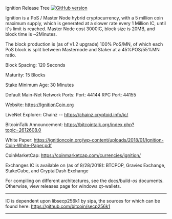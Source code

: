 Ignition Release Tree [![GitHub version](https://img.shields.io/badge/Version-1.2.0.0-brightgreen.svg)](https://github.com/ignitioncoin/ignitioncoin)

Ignition is a PoS / Master Node hybrid cryptocurrency, with a 5 million coin maximum supply, which is generated at a slower rate every 1 Million IC, until it's limit is reached. Master Node cost 3000IC, block size is 20MB, and block time is ~2Minutes.

The block production is (as of v1.2 upgrade) 100% PoS/MN, of which each PoS block is split between Masternode and Staker at a 45%POS/55%MN ratio.

Block Spacing: 120 Seconds

Maturity: 15 Blocks

Stake Minimum Age: 30 Minutes

Default Main-Net Network Ports:
Port: 44144
RPC Port: 44155

Website: https://IgnitionCoin.org

LiveNet Explorer: Chainz -- https://chainz.cryptoid.info/ic/

BitcoinTalk Announcement: https://bitcointalk.org/index.php?topic=2612608.0

White Paper: https://ignitioncoin.org/wp-content/uploads/2018/01/Ignition-Coin-White-Paper.pdf

CoinMarketCap: https://coinmarketcap.com/currencies/ignition/

Exchanges IC is available on (as of 8/28/2018): BTCPOP, Graviex Exchange, StakeCube, and CryptalDash Exchange

For compiling on different architectures, see the docs/build-*os* documents. Otherwise, view releases page for windows qt-wallets.

****
IC is dependent upon libsecp256k1 by sipa, the sources for which can be found here:
https://github.com/bitcoin/secp256k1
****

